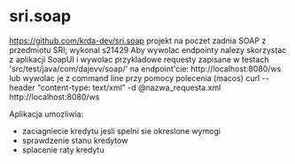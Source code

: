# sri.soap
https://github.com/krda-dev/sri.soap
projekt na poczet zadnia SOAP z przedmiotu SRI; wykonal s21429
Aby wywolac endpointy nalezy skorzystac z aplikacji SoapUI i wywolac przykladowe requesty 
zapisane w testach 'src/test/java/com/dajevv/soap/' na endpoint'cie: http://localhost:8080/ws
lub wywolac je z command line przy pomocy polecenia (macos)
curl --header "content-type: text/xml" -d @nazwa_requesta.xml http://localhost:8080/ws

Aplikacja umozliwia:
  - zaciagniecie kredytu jesli spelni sie okreslone wymogi
  - sprawdzenie stanu kredytow
  - splacenie raty kredytu
